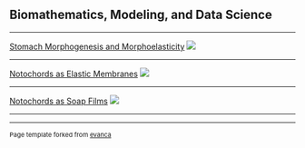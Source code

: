 ## Biomathematics, Modeling, and Data Science

---

[Stomach Morphogenesis and Morphoelasticity](/sample_page)
<img src="images/dummy_thumbnail.jpg?raw=true"/>

---
[Notochords as Elastic Membranes](/pdf/sample_presentation.pdf)
<img src="images/dummy_thumbnail.jpg?raw=true"/>

---
[Notochords as Soap Films](http://example.com/)
<img src="images/dummy_thumbnail.jpg?raw=true"/>

---


---
<p style="font-size:11px">Page template forked from <a href="https://github.com/evanca/quick-portfolio">evanca</a></p>
<!-- Remove above link if you don't want to attibute -->
